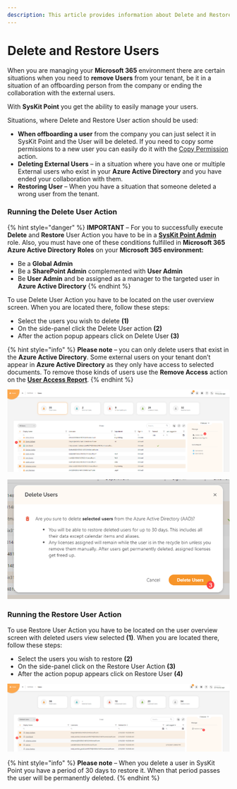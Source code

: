 ```yaml
---
description: This article provides information about Delete and Restore User actions
---
```


# Delete and Restore Users

When you are managing your **Microsoft 365** environment there are certain situations when you need to **remove Users** from your tenant, be it in a situation of an offboarding person from the company or ending the collaboration with the external users.

With **SysKit Point** you get the ability to easily manage your users.

Situations, where Delete and Restore User action should be used:

* **When offboarding a user** from the company you can just select it in SysKit Point and the User will be deleted. If you need to copy some permissions to a new user you can easily do it with the [Copy Permission](https://docs.syskit.com/point/common-tasks/copy-user-permissions) action.
* **Deleting External Users** – in a situation where you have one or multiple External users who exist in your **Azure Active Directory** and you have ended your collaboration with them.
* **Restoring User** – When you have a situation that someone deleted a wrong user from the tenant.

### Running the Delete User Action

{% hint style="danger" %}
**IMPORTANT** – For you to successfully execute **Delete** and **Restore** User Action you have to be in a [**SysKit Point Admin**](https://docs.syskit.com/point/installation-and-configuration/enable-role-based-access#syskit-point-admins) role. Also, you must have one of these conditions fulfilled in **Microsoft 365 Azure Active Directory** **Roles** on your **Microsoft 365 environment:**

* Be a **Global Admin**
* Be a **SharePoint Admin** complemented with **User Admin**
* Be **User Admin** and be assigned as a manager to the targeted user in **Azure Active Directory**
{% endhint %}

To use Delete User Action you have to be located on the user overview screen. When you are located there, follow these steps:

* Select the users you wish to delete **\(1\)**
* On the side-panel click the Delete User action **\(2\)**
* After the action popup appears click on Delete User **\(3\)**

{% hint style="info" %}
**Please note** – you can only delete users that exist in the **Azure Active Directory**. Some external users on your tenant don’t appear in **Azure Active Directory** as they only have access to selected documents. To remove those kinds of users use the **Remove Access** action on the [**User Access Report**](https://docs.syskit.com/point/common-tasks/check-access-for-specific-user).
{% endhint %}

![User overview screen - Delete User Action](../.gitbook/assets/0%20%284%29.png)

![Delete User Action popup screen](../.gitbook/assets/1%20%284%29.png)

### Running the Restore User Action

To use Restore User Action you have to be located on the user overview screen with deleted users view selected **\(1\)**. When you are located there, follow these steps:

* Select the users you wish to restore **\(2\)**
* On the side-panel click on the Restore User Action **\(3\)**
* After the action popup appears click on Restore User **\(4\)**

![User overview screen - deleted users view, Restore User action](../.gitbook/assets/2%20%284%29.png)

{% hint style="info" %}
**Please note** – When you delete a user in SysKit Point you have a period of 30 days to restore it. When that period passes the user will be permanently deleted.
{% endhint %}



